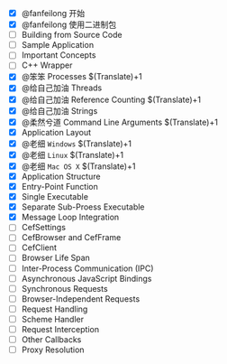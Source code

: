 ﻿- [x] @fanfeilong 开始
- [x] @fanfeilong 使用二进制包
- [ ] Building from Source Code
- [ ] Sample Application
- [ ] Important Concepts
 - [ ] C++ Wrapper
 - [x] @笨笨 Processes  $(Translate)+1
 - [x] @给自己加油 Threads
 - [x] @给自己加油 Reference Counting $(Translate)+1
 - [x] @给自己加油 Strings
 - [x] @柔然兮道 Command Line Arguments $(Translate)+1
- [x] Application Layout
 - [x] @老细 `Windows`  $(Translate)+1
 - [x] @老细 `Linux`    $(Translate)+1
 - [x] @老细 `Mac OS X` $(Translate)+1
- [x] Application Structure
 - [x] Entry-Point Function
 - [x] Single Executable
 - [x] Separate Sub-Proess Executable
 - [x] Message Loop Integration
 - [ ] CefSettings
 - [ ] CefBrowser and CefFrame
 - [ ] CefClient
 - [ ] Browser Life Span
 - [ ] Inter-Process Communication (IPC)
 - [ ] Asynchronous JavaScript Bindings
 - [ ] Synchronous Requests
 - [ ] Browser-Independent Requests
 - [ ] Request Handling
 - [ ] Scheme Handler
 - [ ] Request Interception
 - [ ] Other Callbacks
 - [ ] Proxy Resolution
